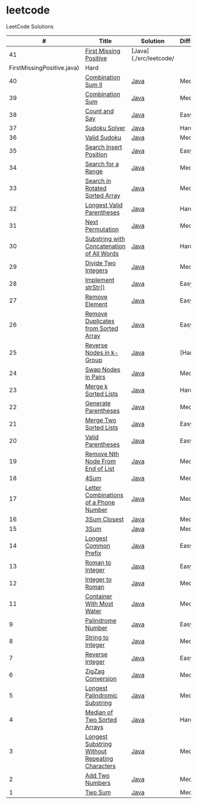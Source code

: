 # leetcode
LeetCode Solutions


| # | Title | Solution | Difficulty |
|---| ----- | -------- | ---------- |
|41|[First Missing Positive](https://leetcode.com/problems/first-missing-positive)| [Java](./src/leetcode/
FirstMissingPositive.java)|Hard|
|40|[Combination Sum II](https://leetcode.com/problems/combination-sum-ii)| [Java](./src/leetcode/CombinationSum.java)|Medium|
|39|[Combination Sum](https://leetcode.com/problems/combination-sum)| [Java](./src/leetcode/CombinationSum.java)|Medium|
|38|[Count and Say](https://leetcode.com/problems/count-and-say)| [Java](./src/leetcode/CountAndSay.java)|Easy|
|37|[Sudoku Solver](https://leetcode.com/problems/sudoku-solver)| [Java](./src/leetcode/SudokuSolver.java)|Hard|
|36|[Valid Sudoku](https://leetcode.com/problems/valid-sudoku)| [Java](./src/leetcode/ValidSudoku.java)|Medium|
|35|[Search Insert Position](https://leetcode.com/problems/search-insert-position)| [Java](./src/leetcode/SearchInsertPosition.java)|Easy|
|34|[Search for a Range](https://leetcode.com/problems/search-for-a-range)| [Java](./src/leetcode/SearchForARange.java)|Medium|
|33|[Search in Rotated Sorted Array](https://leetcode.com/problems/search-in-rotated-sorted-array/)| [Java](./src/leetcode/SearchInRotatedSortedArray.java)|Medium|
|32|[Longest Valid Parentheses](https://leetcode.com/problems/longest-valid-parentheses/)| [Java](./src/leetcode/LongestValidParentheses.java)|Hard|
|31|[Next Permutation](https://leetcode.com/problems/next-permutation/)| [Java](./src/leetcode/NextPermutation.java)|Medium|
|30|[Substring with Concatenation of All Words](https://leetcode.com/problems/substring-with-concatenation-of-all-words/)| [Java](./src/leetcode/SubstringWithConcatenationOfAllWords.java)|Hard|
|29|[Divide Two Integers](https://leetcode.com/problems/divide-two-integers/)| [Java](./src/leetcode/DivideTwoIntegers.java)|Medium|
|28|[Implement strStr()](https://leetcode.com/problems/implement-strstr/)| [Java](./src/leetcode/ImplementStrStr.java)|Easy|
|27|[Remove Element](https://leetcode.com/problems/remove-element/)| [Java](./src/leetcode/RemoveElement.java)|Easy|
|26|[Remove Duplicates from Sorted Array](https://leetcode.com/problems/remove-duplicates-from-sorted-array/)| [Java](./src/leetcode/RemoveDuplicatesFromSortedArray.java)|Easy|
|25|[Reverse Nodes in k-Group](https://leetcode.com/problems/reverse-nodes-in-k-group/)|[Java](./src/leetcode/ReverseNodesInKgroup.java)|[Hard]
|24|[Swap Nodes in Pairs](https://leetcode.com/problems/swap-nodes-in-pairs/)| [Java](./src/leetcode/SwapNodesInPairs.java)|Medium|
|23|[Merge k Sorted Lists](https://leetcode.com/problems/merge-k-sorted-lists/)| [Java](./src/leetcode/MergeKSortedLists.java)|Hard|
|22|[Generate Parentheses](https://leetcode.com/problems/generate-parentheses/)| [Java](./src/leetcode/GenerateParentheses.java)|Medium|
|21|[Merge Two Sorted Lists](https://leetcode.com/problems/merge-two-sorted-lists/)| [Java](./src/leetcode/MergeTwoSortedLists.java)|Easy|
|20|[Valid Parentheses](https://leetcode.com/problems/valid-parentheses/)| [Java](./src/leetcode/ValidParentheses.java)|Easy|
|19|[Remove Nth Node From End of List](https://leetcode.com/problems/remove-nth-node-from-end-of-list/)| [Java](./src/leetcode/RemoveNthNodeFromEndOfList.java)|Medium|
|18|[4Sum](https://leetcode.com/problems/4sum/)| [Java](./src/leetcode/FourSum.java)|Medium|
|17|[Letter Combinations of a Phone Number](https://leetcode.com/problems/letter-combinations-of-a-phone-number/)| [Java](./src/leetcode/LetterCombinations.java)|Medium|
|16|[3Sum Closest](https://leetcode.com/problems/3sum-closest)| [Java](./src/leetcode/ThreeSumClosest.java)|Medium|
|15|[3Sum](https://leetcode.com/problems/3sum/)| [Java](./src/leetcode/ThreeSum.java)|Medium|
|14|[Longest Common Prefix](https://leetcode.com/problems/longest-common-prefix/)| [Java](./src/leetcode/LongestCommonPrefix.java)|Easy|
|13|[Roman to Integer](https://leetcode.com/problems/roman-to-integer/)| [Java](./src/leetcode/RomanToInt.java)|Easy|
|12|[Integer to Roman](https://leetcode.com/problems/integer-to-roman/)| [Java](./src/leetcode/IntegerToRoman.java)|Medium|
|11|[Container With Most Water](https://leetcode.com/problems/container-with-most-water/)| [Java](./src/leetcode/MaxArea.java)|Medium|
|9|[Palindrome Number](https://leetcode.com/problems/palindrome-number/)| [Java](./src/leetcode/IsPalindrome.java)|Easy|
|8|[String to Integer](https://leetcode.com/problems/string-to-integer-atoi/)| [Java](./src/leetcode/StringToInteger.java)|Medium|
|7|[Reverse Integer](https://leetcode.com/problems/reverse-integer/)| [Java](./src/leetcode/Reverse.java)|Easy|
|6|[ZigZag Conversion](https://leetcode.com/problems/zigzag-conversion/)| [Java](./src/leetcode/ZigZagConversion.java)|Medium|
|5|[Longest Palindromic Substring](https://leetcode.com/problems/longest-palindromic-substring/)| [Java](./src/leetcode/LongestPalindrome.java)|Medium|
|4|[Median of Two Sorted Arrays](https://leetcode.com/problems/median-of-two-sorted-arrays/)| [Java](./src/leetcode/FindMedianSortedArrays.java)|Hard|
|3|[Longest Substring Without Repeating Characters](https://leetcode.com/problems/longest-substring-without-repeating-characters/)| [Java](./src/leetcode/LengthOfLongestSubstring.java)|Medium|
|2|[Add Two Numbers](https://leetcode.com/problems/add-two-numbers/)| [Java](./src/leetcode/AddTwoNumbers.java)|Medium|
|1|[Two Sum](https://leetcode.com/problems/two-sum/)| [Java](./src/leetcode/TwoSum.java)|Medium|
